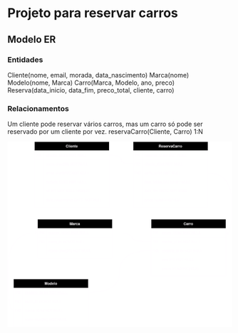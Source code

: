 # Projeto para reservar carros

## Modelo ER

### Entidades
Cliente(nome, email, morada, data_nascimento)
Marca(nome)
Modelo(nome, Marca)
Carro(Marca, Modelo, ano, preco)
Reserva(data_inicio, data_fim, preco_total, cliente, carro)

### Relacionamentos
Um cliente pode reservar vários carros, mas um carro só pode ser reservado por um cliente por vez.
reservaCarro(Cliente, Carro) 1:N

![](/docs/Diagram.drawio.png)